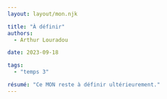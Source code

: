 ```yaml
---
layout: layout/mon.njk

title: "À définir"
authors:
  - Arthur Louradou

date: 2023-09-18

tags: 
  - "temps 3"

résumé: "Ce MON reste à définir ultérieurement."
---
```

